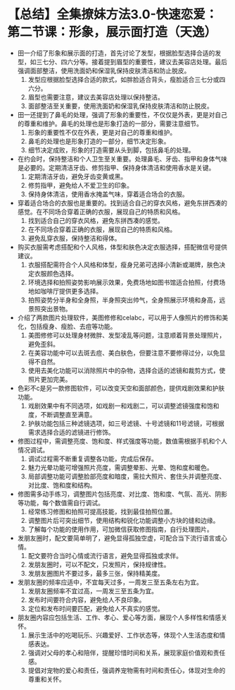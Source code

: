 # 【总结】全集撩妹方法3.0-快速恋爱：第二节课：形象，展示面打造（天逸）

-   田一介绍了形象和展示面的打造，首先讨论了发型，根据脸型选择合适的发型，如三七分、四六分等。接着提到眉型的重要性，建议去美容店处理。最后强调面部整洁，使用洗面奶和保湿乳保持皮肤清洁和防止脱皮。
    1.  发型应根据脸型选择合适的款式，如胖脸适合背头，瘦脸适合三七分或四六分。
    2.  眉型也需要注意，建议去美容店处理以保持整洁。
    3.  面部整洁至关重要，使用洗面奶和保湿乳保持皮肤清洁和防止脱皮。
-   田一还提到了鼻毛的处理，强调了形象的重要性，不仅仅是外表，更是对自己的尊重和维护。鼻毛的处理也是形象打造的一部分，需要注意细节。
    1.  形象的重要性不仅在外表，更是对自己的尊重和维护。
    2.  鼻毛的处理也是形象打造的一部分，细节决定形象。
    3.  细节决定成败，形象的打造需要从头到脚，包括鼻毛的处理。
-   在约会时，保持整洁和个人卫生至关重要。处理鼻毛、牙齿、指甲和身体气味是必要的。定期清洁牙齿、修剪指甲、保持身体清洁和使用香水是关键。
    1.  定期清洁牙齿，避免牙齿变黄或黑。
    2.  修剪指甲，避免给人不爱卫生的印象。
    3.  保持身体清洁，使用香水掩盖气味，穿着适合场合的衣服。
-   穿着适合场合的衣服也是重要的。找到适合自己的穿衣风格，避免东拼西凑的感觉。在不同场合穿着正确的衣服，展现自己的特质和风格。
    1.  找到适合自己的穿衣风格，避免东拼西凑的感觉。
    2.  在不同场合穿着正确的衣服，展现自己的特质和风格。
    3.  避免乱穿衣服，保持整洁和得体。
-   购买衣服需考虑搭配和个人风格，体型和肤色决定衣服选择，搭配微信号提供建议。
    1.  衣服搭配需符合个人风格和体型，瘦身兄弟可选择小清新或潮牌，肤色决定衣服颜色选择。
    2.  环境选择和拍照姿势影响展示效果，免费场地如图书馆适合拍照，付费场地如咖啡厅提供更多选择。
    3.  拍照姿势分半身和全身照，半身照突出帅气，全身照展示环境和身高，远景照突出景物。
-   介绍了两款图片处理软件，美图修修和celabc，可以用于人像照片的修饰和美化，包括瘦身、瘦脸、去痘等功能。
    1.  美图修修可以处理身材微胖、发型凌乱等问题，注意顺着背景处理照片，避免歪斜。
    2.  在美容功能中可以去斑去痘、美白肤色，但要注意不要修得过分，以免显得不自然。
    3.  使用去美化功能可以消除照片中的杂物，选择合适的滤镜和裁剪方式，使照片更加完美。
-   色彩不c是另一款修图软件，可以改变天空和面部颜色，提供戏剧效果和护肤功能。
    1.  戏剧效果中有不同选项，如戏剧一和戏剧二，可以调整滤镜强度和饱和度，不断调整直至满意。
    2.  护肤功能包括三种滤镜选项，如三号滤镜、十号滤镜和11号滤镜，可根据需求选择合适的滤镜进行修饰。
-   修图过程中，需调整亮度、饱和度、样式强度等功能，数值需根据手机和个人情况调试。
    1.  调试过程需不断重复调整各功能，完成后保存。
    2.  魅力光晕功能可增强照片亮度，需调整晕影、光晕、饱和度和暖色。
    3.  局部调整功能可调整脸部亮度和暗度，需拉大照片、套住头并调整亮度、对比度、饱和度和结构。
-   修图需多动手练习，调整图片包括亮度、对比度、饱和度、气氛、高光、阴影等功能，每个数值需自行调试。
    1.  经常练习修图和拍照可提高技能，找到最佳拍照位置。
    2.  调整图片后可突出细节，使用结构和锐化功能调整小方块的缝和边缘。
    3.  了解每个功能的使用作用，可加微信获取修图指南，自行处理图片。
-   发朋友圈时，配文要简单明了，避免显得孤独空虚，可配合当下流行语言或心情。
    1.  配文要符合当时心情或流行语言，避免显得孤独或求伴。
    2.  发朋友圈时，可以不配文，只发照片，保持规律性。
    3.  发朋友圈图片不要过多，最多三张，保持精美度。
-   发朋友圈的频率应适中，不宜每天过多，一周发三至五条左右为宜。
    1.  发朋友圈频率不宜过高，一周发三至五条为宜。
    2.  发布时间要符合内容，避免给人不良印象。
    3.  定位和发布时间要匹配，避免给人不真实的感觉。
-   朋友圈内容应包括生活、工作、孝心、爱心等方面，展现个人多样性和情感关怀。
    1.  展示生活中的吃喝玩乐、兴趣爱好、工作状态等，体现个人生活态度和情感表达。
    2.  强调对父母的孝心和陪伴，提醒珍惜时间和关系，展现家庭价值观和责任感。
    3.  提倡对宠物的爱心和责任，强调养宠物需有时间和责任心，体现对生命的尊重和关怀。